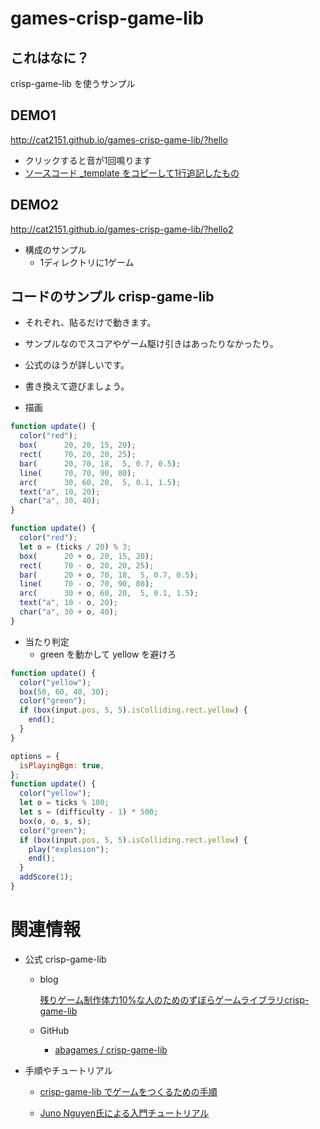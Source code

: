 # games-crisp-game-lib

## これはなに？
crisp-game-lib を使うサンプル

## DEMO1
http://cat2151.github.io/games-crisp-game-lib/?hello
- クリックすると音が1回鳴ります
- [ソースコード _template をコピーして1行追記したもの](https://github.com/cat2151/games-crisp-game-lib/blob/main/docs/hello/main.js)

## DEMO2
http://cat2151.github.io/games-crisp-game-lib/?hello2
- 構成のサンプル
    - 1ディレクトリに1ゲーム

## コードのサンプル crisp-game-lib
- それぞれ、貼るだけで動きます。
- サンプルなのでスコアやゲーム駆け引きはあったりなかったり。
- 公式のほうが詳しいです。
- 書き換えて遊びましょう。

- 描画
```JavaScript
function update() {
  color("red");
  box(      20, 20, 15, 20);
  rect(     70, 20, 20, 25);
  bar(      20, 70, 18,  5, 0.7, 0.5);
  line(     70, 70, 90, 80);
  arc(      30, 60, 20,  5, 0.1, 1.5);
  text("a", 10, 20);
  char("a", 30, 40);
}
```

```JavaScript
function update() {
  color("red");
  let o = (ticks / 20) % 3;
  box(      20 + o, 20, 15, 20);
  rect(     70 - o, 20, 20, 25);
  bar(      20 + o, 70, 18,  5, 0.7, 0.5);
  line(     70 - o, 70, 90, 80);
  arc(      30 + o, 60, 20,  5, 0.1, 1.5);
  text("a", 10 - o, 20);
  char("a", 30 + o, 40);
}
```

- 当たり判定
  - green を動かして yellow を避けろ

```JavaScript
function update() {
  color("yellow");
  box(50, 60, 40, 30);
  color("green");
  if (box(input.pos, 5, 5).isColliding.rect.yellow) {
    end();
  }
}
```

```JavaScript
options = {
  isPlayingBgm: true,
};
function update() {
  color("yellow");
  let o = ticks % 100;
  let s = (difficulty - 1) * 500;
  box(o, o, s, s);
  color("green");
  if (box(input.pos, 5, 5).isColliding.rect.yellow) {
    play("explosion");
    end();
  }
  addScore(1);
}
```

# 関連情報

- 公式 crisp-game-lib
    - blog

        [残りゲーム制作体力10%な人のためのずぼらゲームライブラリcrisp-game-lib](https://aba.hatenablog.com/entry/2021/04/02/204732)
    - GitHub
        - [abagames / crisp-game-lib](https://github.com/abagames/crisp-game-lib)

- 手順やチュートリアル

    - [crisp-game-lib でゲームをつくるための手順](https://qiita.com/cat2151/items/851aa4923bebd125fcd7)

    - [Juno Nguyen氏による入門チュートリアル](https://github.com/JunoNgx/crisp-game-lib-tutorial)

